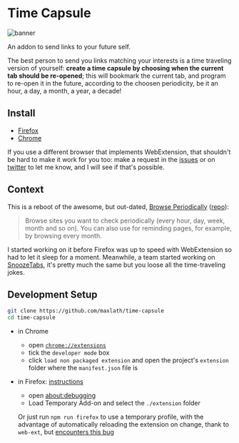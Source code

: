 # Time Capsule
![banner](https://github.com/maxlath/time-capsule/raw/master/img/banners/time-capsule-on-dark-sky-with-title-and-subtitle.jpg)

An addon to send links to your future self.

The best person to send you links matching your interests is a time traveling version of yourself: **create a time capsule by choosing when the current tab should be re-opened**; this will bookmark the current tab, and program to re-open it in the future, according to the choosen periodicity, be it an hour, a day, a month, a year, a decade!

## Install
* [Firefox](https://addons.mozilla.org/en-US/firefox/addon/time-capsule/)
* [Chrome](https://chrome.google.com/webstore/detail/time-capsule/mmpajmbpehdbemfblpmkfmmdampljkdi)

If you use a different browser that implements WebExtension, that shouldn't be hard to make it work for you too: make a request in the [issues](http://github.com/maxlath/time-capsule/issues) or on [twitter](https://twitter.com/maxlath) to let me know, and I will see if that's possible.

## Context

This is a reboot of the awesome, but out-dated, [Browse Periodically](https://addons.mozilla.org/en-US/firefox/addon/browse-periodically/) ([repo](https://github.com/masahal/BrowsePeriodically)):

> Browse sites you want to check periodically (every hour, day, week, month and so on). You can also use for reminding pages, for example, by browsing every month.

I started working on it before Firefox was up to speed with WebExtension so had to let it sleep for a moment. Meanwhile, a team started working on [SnoozeTabs](https://github.com/bwinton/SnoozeTabs), it's pretty much the same but you loose all the time-traveling jokes.

## Development Setup
```sh
git clone https://github.com/maxlath/time-capsule
cd time-capsule
```
* in Chrome
  * open [`chrome://extensions`](chrome://extensions)
  * tick the `developer mode` box
  * click `load non packaged extension` and open the project's `extension` folder where the `manifest.json` file is

* in Firefox: [instructions](https://developer.mozilla.org/en-US/Add-ons/WebExtensions/Temporary_Installation_in_Firefox)
  * open [about:debugging](about:debugging)
  * Load Temporary Add-on and select the `./extension` folder

  Or just run `npm run firefox` to use a temporary profile, with the advantage of automatically reloading the extension on change, thank to `web-ext`, but [encounters this bug](https://bugzilla.mozilla.org/show_bug.cgi?id=1338826)
